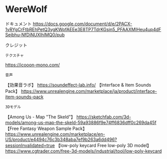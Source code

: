# WereWolf

ドキュメント
https://docs.google.com/document/d/e/2PACX-1vRYgCrFtbREhPetQ3vgKWpfAEEe3E8TP7TdrKGsin5_PFAAXMIHeu4up4dFSejbhu-NfDjNUXlhIMQ0/pub

クレジット

	テクスチャ
https://icooon-mono.com/

	音声
【効果音ラボ】
https://soundeffect-lab.info/
【Interface & Item Sounds Pack】
https://www.unrealengine.com/marketplace/ja/product/interface-item-sounds-pack

	3Dモデル
【Among Us - Map "The Skeld"】
https://sketchfab.com/3d-models/among-us-map-the-skeld-59a93886f9e74ff6836dff0c269da45f
【Free Fantasy Weapon Sample Pack】
https://www.unrealengine.com/marketplace/en-US/product/e4494c76c3b348aba7ef9b263a6dd496?sessionInvalidated=true
【low-poly keycard Free low-poly 3D model】
https://www.cgtrader.com/free-3d-models/industrial/tool/low-poly-keycard